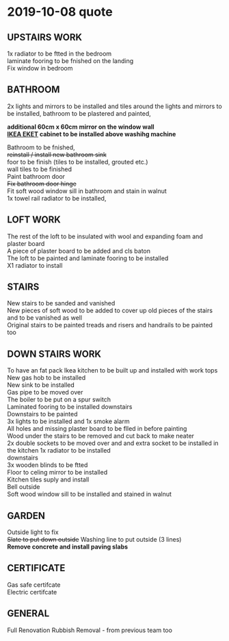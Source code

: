 # 2019-10-08 quote  

## UPSTAIRS WORK  
1x radiator to be ftted in the bedroom  
laminate fooring to be fnished on the landing  
Fix window in bedroom  

## BATHROOM  
2x lights and mirrors to be installed and tiles around the lights and mirrors to be installed, bathroom to be plastered  and painted,

**additional 60cm x 60cm mirror on the window wall**  
**[IKEA EKET](https://www.ikea.com/gb/en/p/eket-wall-mounted-cabinet-combination-dark-grey-s49307640/) cabinet to be installed above washihg machine**

Bathroom to be fnished,  
~~reinstall / install new bathroom sink~~  
foor to be finish (tiles to be installed, grouted etc.)  
wall tiles to be finished  
Paint bathroom door  
~~Fix bathroom door hinge~~  
Fit soft wood window sill in bathroom and stain in walnut  
1x towel rail radiator to be installed,

## LOFT WORK  
The rest of the loft to be insulated with wool and expanding foam and plaster board  
A piece of plaster board to be added and cls baton  
The loft to be painted and laminate fooring to be installed  
X1 radiator to install  

## STAIRS  
New stairs to be sanded and vanished  
New pieces of soft wood to be added to cover up old pieces of the stairs and to be vanished as well  
Original stairs to be painted treads and risers and handrails to be painted too  

## DOWN STAIRS WORK  
To have an fat pack Ikea kitchen to be built up and installed with work tops  
New gas hob to be installed  
New sink to be installed  
Gas pipe to be moved over  
The boiler to be put on a spur switch  
Laminated fooring to be installed downstairs  
Downstairs to be painted  
3x lights to be installed and 1x smoke alarm  
All holes and missing plaster board to be flled in before painting  
Wood under the stairs to be removed and cut back to make neater  
2x double sockets to be moved over and and extra socket to be installed in the kitchen 1x radiator to be installed  
downstairs  
3x wooden blinds to be ftted  
Floor to celing mirror to be installed  
Kitchen tiles suply and install  
Bell outside  
Soft wood window sill to be installed and stained in walnut  

## GARDEN  
Outside light to fix  
~~Slate to put down outside~~
Washing line to put outside (3 lines)  
**Remove concrete and install paving slabs**

## CERTIFICATE  
Gas safe certifcate  
Electric certifcate  

## GENERAL  

Full Renovation Rubbish Removal - from previous team too  
